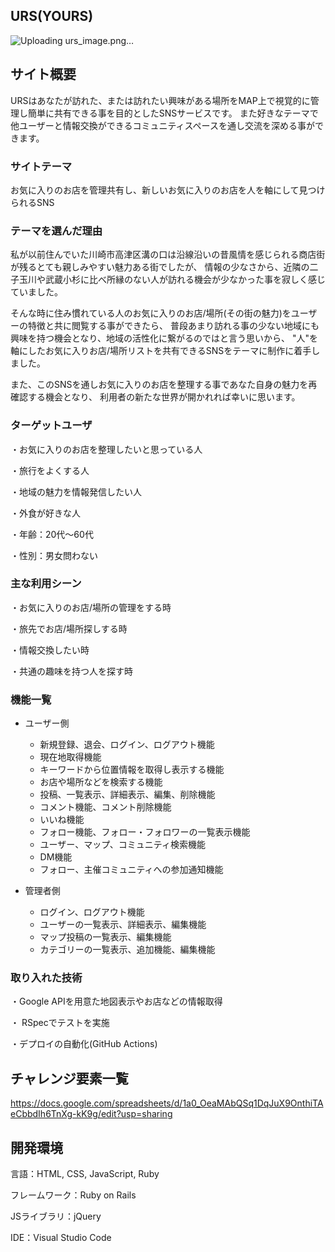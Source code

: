 ## URS(YOURS)
![Uploading urs_image.png…]()

## サイト概要
URSはあなたが訪れた、または訪れたい興味がある場所をMAP上で視覚的に管理し簡単に共有できる事を目的としたSNSサービスです。
また好きなテーマで他ユーザーと情報交換ができるコミュニティスペースを通し交流を深める事ができます。

### サイトテーマ
お気に入りのお店を管理共有し、新しいお気に入りのお店を人を軸にして見つけられるSNS

### テーマを選んだ理由
私が以前住んでいた川崎市高津区溝の口は沿線沿いの昔風情を感じられる商店街が残るとても親しみやすい魅力ある街でしたが、
情報の少なさから、近隣の二子玉川や武蔵小杉に比べ所縁のない人が訪れる機会が少なかった事を寂しく感じていました。

そんな時に住み慣れている人のお気に入りのお店/場所(その街の魅力)をユーザーの特徴と共に閲覧する事ができたら、
普段あまり訪れる事の少ない地域にも興味を持つ機会となり、地域の活性化に繋がるのではと言う思いから、
"人"を軸にしたお気に入りお店/場所リストを共有できるSNSをテーマに制作に着手しました。

また、このSNSを通しお気に入りのお店を整理する事であなた自身の魅力を再確認する機会となり、
利用者の新たな世界が開かれれば幸いに思います。
### ターゲットユーザ
・お気に入りのお店を整理したいと思っている人

・旅行をよくする人

・地域の魅力を情報発信したい人

・外食が好きな人

・年齢：20代〜60代

・性別：男女問わない

### 主な利用シーン
・お気に入りのお店/場所の管理をする時

・旅先でお店/場所探しする時

・情報交換したい時

・共通の趣味を持つ人を探す時

### 機能一覧
* ユーザー側
    * 新規登録、退会、ログイン、ログアウト機能
    * 現在地取得機能
    * キーワードから位置情報を取得し表示する機能
    * お店や場所などを検索する機能
    * 投稿、一覧表示、詳細表示、編集、削除機能
    * コメント機能、コメント削除機能
    * いいね機能
    *  フォロー機能、フォロー・フォロワーの一覧表示機能
    * ユーザー、マップ、コミュニティ検索機能
    * DM機能
    * フォロー、主催コミュニティへの参加通知機能

* 管理者側
    * ログイン、ログアウト機能
    * ユーザーの一覧表示、詳細表示、編集機能
    * マップ投稿の一覧表示、編集機能
    * カテゴリーの一覧表示、追加機能、編集機能


### 取り入れた技術
・Google APIを用意た地図表示やお店などの情報取得

・ RSpecでテストを実施

・デプロイの自動化(GitHub Actions)

## チャレンジ要素一覧
https://docs.google.com/spreadsheets/d/1a0_OeaMAbQSq1DqJuX9OnthiTAeCbbdIh6TnXg-kK9g/edit?usp=sharing

## 開発環境
言語：HTML, CSS, JavaScript, Ruby

フレームワーク：Ruby on Rails

JSライブラリ：jQuery

IDE：Visual Studio Code
